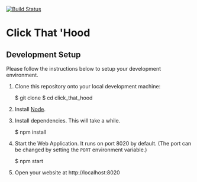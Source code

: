 [![Build Status](https://travis-ci.org/codeforamerica/click_that_hood.png?branch=master)](click_that_hood)

# Click That 'Hood

## Development Setup

Please follow the instructions below to setup your development environment.

1) Clone this repository onto your local development machine:

    $ git clone <REPLACE THIS WITH REPO CLONE LOCATION>
    $ cd click_that_hood

2) Install [Node](http://nodejs.org/#download).

3) Install dependencies. This will take a while.

    $ npm install

4) Start the Web Application. It runs on port 8020 by default. (The port
can be changed by setting the `PORT` environment variable.)

    $ npm start

5) Open your website at http://localhost:8020
